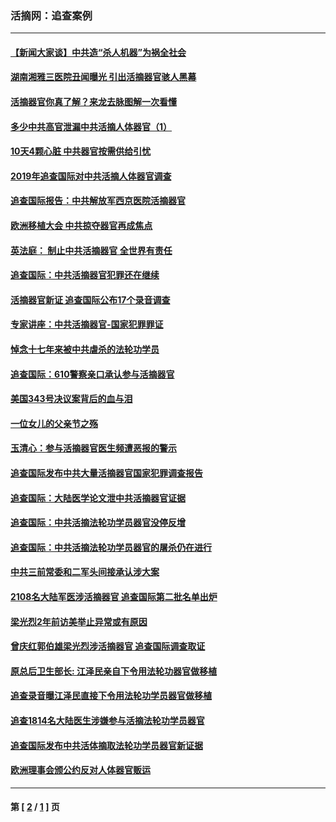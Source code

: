 ### 活摘网：追查案例
---
#### [【新闻大家谈】中共造“杀人机器”为祸全社会](../../pages/nf5880/n14056645.md?10020430) 
#### [湖南湘雅三医院丑闻曝光 引出活摘器官骇人黑幕](../../pages/nf5880/n14051847.md?10020430) 
#### [活摘器官你真了解？来龙去脉图解一次看懂](../../pages/nf5880/n13013820.md?10020430) 
#### [多少中共高官泄漏中共活摘人体器官（1）](../../pages/nf5880/n12671234.md?10020430) 
#### [10天4颗心脏 中共器官按需供给引忧](../../pages/nf5880/n12326366.md?10020430) 
#### [2019年追查国际对中共活摘人体器官调查](../../pages/nf5880/n11917733.md?10020430) 
#### [追查国际报告：中共解放军西京医院活摘器官](../../pages/nf5880/n11838359.md?10020430) 
#### [欧洲移植大会 中共掠夺器官再成焦点](../../pages/nf5880/n11538883.md?10020430) 
#### [英法庭： 制止中共活摘器官 全世界有责任](../../pages/nf5880/n11330691.md?10020430) 
#### [追查国际：中共活摘器官犯罪还在继续](../../pages/nf5880/n11218301.md?10020430) 
#### [活摘器官新证 追查国际公布17个录音调查](../../pages/nf5880/n10897744.md?10020430) 
#### [专家讲座：中共活摘器官-国家犯罪罪证](../../pages/nf5880/n8828153.md?10020430) 
#### [悼念十七年来被中共虐杀的法轮功学员](../../pages/nf5880/n8124823.md?10020430) 
#### [追查国际：610警察亲口承认参与活摘器官](../../pages/nf5880/n8109067.md?10020430) 
#### [美国343号决议案背后的血与泪](../../pages/nf5880/n8020684.md?10020430) 
#### [一位女儿的父亲节之殇](../../pages/nf5880/n8014122.md?10020430) 
#### [玉清心：参与活摘器官医生频遭恶报的警示](../../pages/nf5880/n4637546.md?10020430) 
#### [追查国际发布中共大量活摘器官国家犯罪调查报告](../../pages/nf5880/n4613428.md?10020430) 
#### [追查国际：大陆医学论文泄中共活摘器官证据](../../pages/nf5880/n4608794.md?10020430) 
#### [追查国际：中共活摘法轮功学员器官没停反增](../../pages/nf5880/n4584075.md?10020430) 
#### [追查国际：中共活摘法轮功学员器官的屠杀仍在进行](../../pages/nf5880/n4299154.md?10020430) 
#### [中共三前常委和二军头间接承认涉大案](../../pages/nf5880/n4286244.md?10020430) 
#### [2108名大陆军医涉活摘器官 追查国际第二批名单出炉](../../pages/nf5880/n4284769.md?10020430) 
#### [梁光烈2年前访美举止异常或有原因](../../pages/nf5880/n4279686.md?10020430) 
#### [曾庆红郭伯雄梁光烈涉活摘器官 追查国际调查取证](../../pages/nf5880/n4278462.md?10020430) 
#### [原总后卫生部长: 江泽民亲自下令用法轮功器官做移植](../../pages/nf5880/n4263864.md?10020430) 
#### [追查录音曝江泽民直接下令用法轮功学员器官做移植](../../pages/nf5880/n4261268.md?10020430) 
#### [追查1814名大陆医生涉嫌参与活摘法轮功学员器官](../../pages/nf5880/n4259055.md?10020430) 
#### [追查国际发布中共活体摘取法轮功学员器官新证据](../../pages/nf5880/n4258255.md?10020430) 
#### [欧洲理事会颁公约反对人体器官贩运](../../pages/nf5880/n4206955.md?10020430) 

---
#### 第 [ [2](./2.md?10020430) / [1](./1.md?10020430) ] 页
